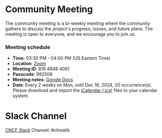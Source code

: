 # Community Meeting

The community meeting is a bi-weekly meeting where the community gathers to discuss the project's progress, issues, and future plans.
The meeting is open to everyone, and we encourage you to join us.

### Meeting schedule

- **Time**: 03:30 PM - 04:00 PM (US Eastern Time)
- **Location**: [Zoom](https://us06web.zoom.us/j/81949484091?pwd=sHAQadKGO5e9wp7rEsDRbinaCZKsMF.1)
- **Meeting ID**: 819 4948 4091
- **Passcode**: 992508
- **Meeting notes**: [Google Docs](https://docs.google.com/document/d/10EIo9dXNPeJZeUzDwR_XsRag1XJQx5xQh7okRUuxotE/edit?usp=sharing)
- **Date**: Every 2 weeks on Mon, until Dec 16, 2024, 20 occurrence(s). Please download and import the [iCalendar (.ics)](https://us06web.zoom.us/meeting/tZUkc-Cspj8qE9VtQ9hvie5NvcMwbdCAJPMI/ics?icsToken=98tyKuGppz8jHtyRsBCGRpwcHY-gXejxiClfj_priC68CzZaZ1bYIOFvJbB7M_n6) files to your calendar system.

# Slack Channel
[CNCF Slack](https://communityinviter.com/apps/cloud-native/cncf) Channel: #climatik
